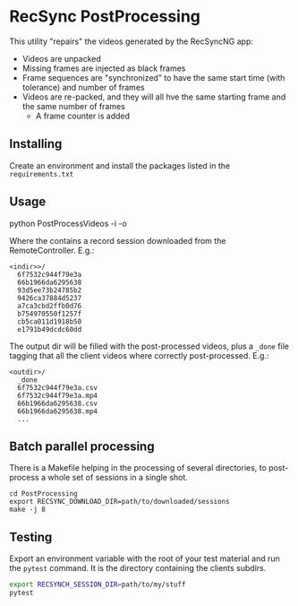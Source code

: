 # RecSync PostProcessing

This utility "repairs" the videos generated by the RecSyncNG app:
* Videos are unpacked
* Missing frames are injected as black frames
* Frame sequences are "synchronized" to have the same start time (with tolerance) and number of frames
* Videos are re-packed, and they will all hve the same starting frame and the same number of frames
  * A frame counter is added

## Installing

Create an environment and install the packages listed in the `requirements.txt`

## Usage

python PostProcessVideos -i <indir> -o <outdir>

Where the <indir> contains a record session downloaded from the RemoteController. E.g.:

```
<indir>>/
  6f7532c944f79e3a
  66b1966da6295638
  93d5ee73b24785b2
  9426ca37884d5237
  a7ca3cbd2ffb0d76
  b754970550f1257f
  cb5ca011d1918b50
  e1791b49dcdc60dd
```

The output dir will be filled with the post-processed videos, plus a `_done` file tagging that all the client videos where correctly post-processed. E.g.:

```
<outdir>/
  _done
  6f7532c944f79e3a.csv
  6f7532c944f79e3a.mp4
  66b1966da6295638.csv
  66b1966da6295638.mp4
  ...
```

## Batch parallel processing

There is a Makefile helping in the processing of several directories, to post-process a whole set of sessions in a single shot.

```
cd PostProcessing
export RECSYNC_DOWNLOAD_DIR=path/to/downloaded/sessions
make -j 8
```


## Testing

Export an environment variable with the root of your test material and run the `pytest` command.
It is the directory containing the clients subdirs.

```bash
export RECSYNCH_SESSION_DIR=path/to/my/stuff
pytest
```
